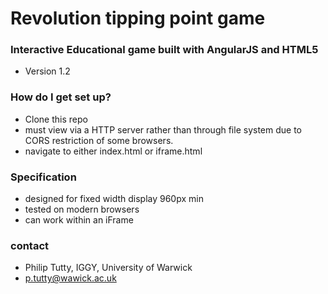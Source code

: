 # Revolution tipping point game #


### Interactive Educational game built with AngularJS and HTML5 ###

* Version 1.2


### How do I get set up? ###

* Clone this repo
* must view via a HTTP server rather than through file system due to CORS restriction of some browsers.
* navigate to either index.html or iframe.html 

### Specification ###

* designed for fixed width display 960px min
* tested on modern browsers
* can work within an iFrame 


### contact ###

* Philip Tutty, IGGY, University of Warwick
* p.tutty@wawick.ac.uk